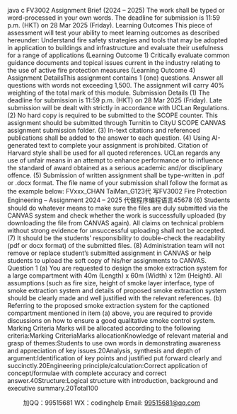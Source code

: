 java c
FV3002 Assignment Brief (2024 – 2025)
The   work   shall   be   typed   or   word-processed   in   your   own   words.       The   deadline   for   submission   is   11:59   p.m. (HKT) on   28 Mar   2025 (Friday).
Learning Outcomes
This   piece   of assessment   will   test   your   ability   to   meet   learning   outcomes   as   described   hereunder:
               Understand    fire    safety    strategies      and   tools   that   may   be    adopted   in   application   to   buildings   and   infrastructure   and   evaluate   their   usefulness   for   a range   of applications
(Learning   Outcome   1)               Critically   evaluate   common   guidance   documents   and   topical   issues   current      in   the   industry relating to the use of   active   fire protection measures (Learning Outcome 4)
Assignment   DetailsThis      assignment      contains         1    (one)    questions.             Answer      all      questions      with      words      not exceeding   1,500.       The      assignment   will   carry   40%   weighting   of   the   total   mark      of   this module.
Submission   Details
(1)                   The   deadline   for   submission   is   11:59   p.m.   (HKT)   on   28   Mar   2025   (Friday).          Late submission will be dealt with strictly in accordance with UCLan Regulations.
(2)                   No   hard   copy   is   required   to   be   submitted   to   the   SCOPE   counter.          This   assignment should   be      submitted   through   Turnitin   to    CityU    SCOPE    CANVAS   assignment   submission folder.
(3)                   In-text   citations   and   referenced   publications   shall   be   added   to   the   answer   to   each question.
(4)                   Using   AI-generated   text   to   complete   your   assignment   is   prohibited.   Citation   of   Harvard   style   shall be used   for   all quoted references.       UCLan regards   any use   of   unfair means   in   an attempt to   enhance performance   or to   influence the   standard   of   award obtained as a serious academic   and/or   disciplinary offence.
(5)                   Submission   of written   assignment   shall   be   type-written   in   .pdf or   .docx   format.   The file name of   your   submission shall follow the   format   as the   example below:
FVxxx_CHAN   TaiMan_G123代 写FV3002 Fire Protection Engineering – Assignment 2024 – 2025
代做程序编程语言45678
(6)                   Students   should   do   whatever   means   to   make   sure   the   files   are   duly   submitted via   the   CANVAS   system   and   check   whether   the   work   is   successfully   uploaded   (by   downloading      the file from    CANVAS    again).          All    claims    on   technical   problem   without strong evidence for unsuccessful uploading   shall not be accepted.
(7)                   It      should   be   the      students’   responsibility   to      double-check   the   readability   (pdf   or docx format) of   the submitted   files.
(8)                   Administration team will not remove   or   replace   student’s   submitted   assignment   in   CANVAS      or      help      students      to      upload      the      soft      copy      of   his/her      assignments      to   CANVAS.
Question   1
(a)      You    are    requested      to      design      the      smoke      extraction      system      for      a      large   compartment      with      40m       (Length)    x       60m      (Width)    x       12m      (Height).    All assumptions   (such   as   fire   size, height   of   smoke   layer   interface, type   of   smoke   extraction system and details of proposed smoke extraction system should be   clearly   made and well justified with the relevant   references.
(b)       Referring      to         the      proposed      smoke      extraction      system      for         the      captioned   compartment    mentioned    in    item      (a)      above,      you      are      required      to      provide   discussions on how to ensure a good qualitative   smoke   control   system.
Marking Criteria
Marks will be allocated according to   the following   criteria:Marking CriteriaMarks allocationKnowledge of relevant material and   grasp   of themes:Students to use own words in demonstrating awareness and   appreciation of key   issues.20Analysis, synthesis and depth of argument:Identification   of   key   points   and   justified   put   forward   clearly   and succinctly.20Engineering   principle/calculation:Correct       application       of       concept/formulae         with         complete   accuracy and correct answer.40Structure:Logical structure   with introduction, background and executive   summary.20Total100
   



         
加QQ：99515681  WX：codinghelp  Email: 99515681@qq.com

